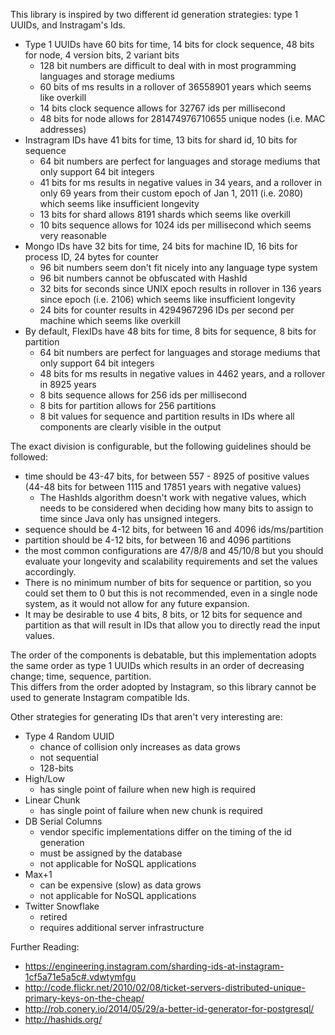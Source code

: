 This library is inspired by two different id generation strategies: type 1 UUIDs, and Instragam's Ids.

* Type 1 UUIDs have 60 bits for time, 14 bits for clock sequence, 48 bits for node, 4 version bits, 2 variant bits
    * 128 bit numbers are difficult to deal with in most programming languages and storage mediums
    * 60 bits of ms results in a rollover of 36558901 years which seems like overkill
    * 14 bits clock sequence allows for 32767 ids per millisecond
    * 48 bits for node allows for 281474976710655 unique nodes (i.e. MAC addresses)
* Instragram IDs have 41 bits for time, 13 bits for shard id, 10 bits for sequence
    * 64 bit numbers are perfect for languages and storage mediums that only support 64 bit integers
    * 41 bits for ms results in negative values in 34 years, and a rollover in only 69 years
      from their custom epoch of Jan 1, 2011 (i.e. 2080)
      which seems like insufficient longevity
    * 13 bits for shard allows 8191 shards which seems like overkill
    * 10 bits sequence allows for 1024 ids per millisecond which seems very reasonable
* Mongo IDs have 32 bits for time, 24 bits for machine ID, 16 bits for process ID, 24 bytes for counter
    * 96 bit numbers seem don't fit nicely into any language type system
    * 96 bit numbers cannot be obfuscated with HashId
    * 32 bits for seconds since UNIX epoch results in rollover in 136 years since epoch (i.e. 2106) 
      which seems like insufficient longevity
    * 24 bits for counter results in 4294967296 IDs per second per machine which seems like overkill
* By default, FlexIDs have 48 bits for time, 8 bits for sequence, 8 bits for partition
    * 64 bit numbers are perfect for languages and storage mediums that only support 64 bit integers
    * 48 bits for ms results in negative values in 4462 years, and a rollover in 8925 years
    * 8 bits sequence allows for 256 ids per millisecond
    * 8 bits for partition allows for 256 partitions
    * 8 bit values for sequence and partition results in IDs where all components are clearly visible in the output 

The exact division is configurable, but the following guidelines should be followed:
* time should be 43-47 bits, for between 557 - 8925 of positive values 
  (44-48 bits for between 1115 and 17851 years with negative values)
  * The HashIds algorithm doesn't work with negative values, which needs to be considered
    when deciding how many bits to assign to time since Java only has unsigned integers.
* sequence should be 4-12 bits, for between 16 and 4096 ids/ms/partition
* partition should be 4-12 bits, for between 16 and 4096 partitions
* the most common configurations are 47/8/8 and 45/10/8 but you should evaluate your longevity and scalability 
  requirements and set the values accordingly.
* There is no minimum number of bits for sequence or partition, so you could set them to 0 but this is not recommended, 
  even in a single node system, as it would not allow for any future expansion.
* It may be desirable to use 4 bits, 8 bits, or 12 bits for sequence and partition as that will result
  in IDs that allow you to directly read the input values.

The order of the components is debatable, but this implementation adopts the same order as type 1 UUIDs which 
results in an order of decreasing change; time, sequence, partition.  
This differs from the order adopted by Instagram, so this library cannot be used to generate Instagram compatible Ids.

Other strategies for generating IDs that aren't very interesting are:
* Type 4 Random UUID
    * chance of collision only increases as data grows
    * not sequential
    * 128-bits
* High/Low
    * has single point of failure when new high is required
* Linear Chunk
    * has single point of failure when new chunk is required
* DB Serial Columns
    * vendor specific implementations differ on the timing of the id generation
    * must be assigned by the database
    * not applicable for NoSQL applications
* Max+1
    * can be expensive (slow) as data grows
    * not applicable for NoSQL applications
* Twitter Snowflake
    * retired
    * requires additional server infrastructure

Further Reading:
* https://engineering.instagram.com/sharding-ids-at-instagram-1cf5a71e5a5c#.vdwtymfgu
* http://code.flickr.net/2010/02/08/ticket-servers-distributed-unique-primary-keys-on-the-cheap/
* http://rob.conery.io/2014/05/29/a-better-id-generator-for-postgresql/
* http://hashids.org/
